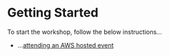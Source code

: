 # Getting Started

To start the workshop, follow the below instructions...

* ...[attending an AWS hosted event](aws_event/_index.md)
